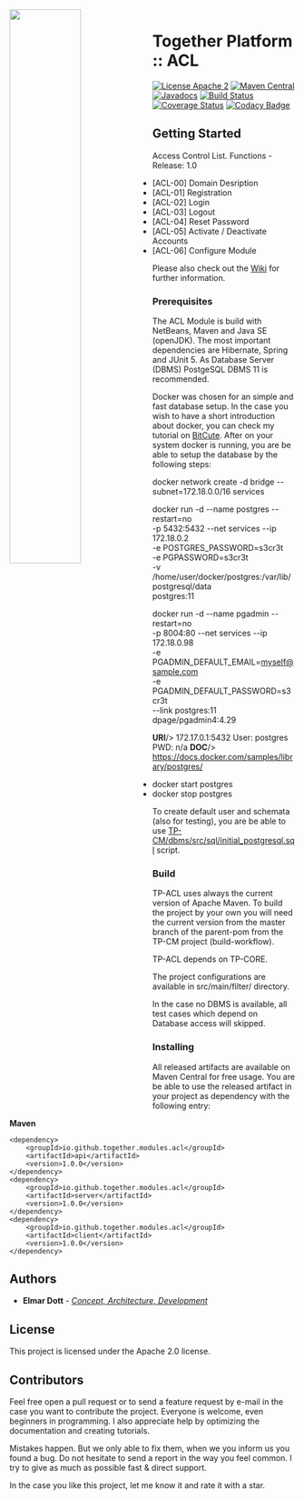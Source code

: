 <img src="https://elmar-dott.com/wp-content/uploads/ElmarDott.com_.jpg" style="float:left; height:50%; width:50%;" />

# Together Platform :: ACL

[![License Apache 2](https://img.shields.io/github/license/ElmarDott/TP-CORE)](https://www.apache.org/licenses/LICENSE-2.0)
[![Maven Central](https://img.shields.io/badge/Maven%20Central-2.0.2-green.svg)](https://mvnrepository.com/artifact/io.github.together.modules/core)
[![Javadocs](https://www.javadoc.io/badge/io.github.together.modules/core.svg)](https://www.javadoc.io/doc/io.github.together.modules/core)
[![Build Status](https://travis-ci.org/ElmarDott/TP-CORE.svg?branch=master)](https://travis-ci.org/ElmarDott/TP-CORE)
[![Coverage Status](https://coveralls.io/repos/github/ElmarDott/TP-CORE/badge.svg?branch=master)](https://coveralls.io/github/ElmarDott/TP-CORE)
[![Codacy Badge](https://api.codacy.com/project/badge/Grade/f00b311bb51247c1ac215b699b52e5ed)](https://app.codacy.com/app/ElmarDott/TP-CORE?utm_source=github.com&utm_medium=referral&utm_content=ElmarDott/TP-CORE&utm_campaign=Badge_Grade_Dashboard)

## Getting Started
Access Control List. Functions - Release: 1.0

 * [ACL-00] Domain Desription
 * [ACL-01] Registration
 * [ACL-02] Login
 * [ACL-03] Logout
 * [ACL-04] Reset Password
 * [ACL-05] Activate / Deactivate Accounts
 * [ACL-06] Configure Module

Please also check out the [Wiki](https://github.com/ElmarDott/TP-ACL/wiki/home) for further information.

### Prerequisites

The ACL Module is build with NetBeans, Maven and Java SE (openJDK). The most important dependencies are Hibernate, Spring and JUnit 5. As Database Server (DBMS) PostgeSQL DBMS 11 is recommended.

Docker was chosen for an simple and fast database setup. In the case you wish to have a short introduction about docker, you can check my tutorial on [BitCute](https://elmar-dott.com/articles/tutorial/docker-basics/). After on your system docker is running, you are be able to setup the database by the following steps:

  docker network create -d bridge --subnet=172.18.0.0/16 services

  docker run -d --name postgres --restart=no \
  -p 5432:5432 --net services --ip 172.18.0.2 \
  -e POSTGRES_PASSWORD=s3cr3t \
  -e PGPASSWORD=s3cr3t \
  -v /home/user/docker/postgres:/var/lib/postgresql/data \
  postgres:11

  docker run -d --name pgadmin --restart=no \
  -p 8004:80 --net services --ip 172.18.0.98 \
  -e PGADMIN_DEFAULT_EMAIL=myself@sample.com \
  -e PGADMIN_DEFAULT_PASSWORD=s3cr3t \
  --link postgres:11 \
  dpage/pgadmin4:4.29

  **URI**/>  172.17.0.1:5432   User: postgres PWD: n/a
  **DOC**/>  https://docs.docker.com/samples/library/postgres/

  * docker start postgres
  * docker stop postgres

To create default user and schemata (also for testing), you are be able to use [TP-CM/dbms/src/sql/initial_postgresql.sql](https://github.com/ElmarDott/TP-CM/blob/master/dbms/src/sql/initial_postgresql.sql) script.

### Build

TP-ACL uses always the current version of Apache Maven. To build the project by your own you will need the current version from the master branch of the parent-pom from the TP-CM project (build-workflow).

TP-ACL depends on TP-CORE.

The project configurations are available in src/main/filter/ directory.

In the case no DBMS is available, all test cases which depend on Database access will skipped.


### Installing
All released artifacts are available on Maven Central for free usage. You are be able to use the released artifact in your project as dependency with the following entry:

**Maven**
```
<dependency>
    <groupId>io.github.together.modules.acl</groupId>
    <artifactId>api</artifactId>
    <version>1.0.0</version>
</dependency>
<dependency>
    <groupId>io.github.together.modules.acl</groupId>
    <artifactId>server</artifactId>
    <version>1.0.0</version>
</dependency>
<dependency>
    <groupId>io.github.together.modules.acl</groupId>
    <artifactId>client</artifactId>
    <version>1.0.0</version>
</dependency>
```

## Authors

* **Elmar Dott** - [*Concept, Architecture, Development*](https://elmar-dott.com)

## License

This project is licensed under the Apache 2.0 license.

## Contributors

Feel free open a pull request or to send a feature request by e-mail in the case you want to contribute the project. Everyone is welcome, even beginners in programming. I also appreciate help by optimizing the documentation and creating tutorials.

Mistakes happen. But we only able to fix them, when we you inform us you found a bug. Do not hesitate to send a report in the way you feel common. I try to give as much as possible fast & direct support.

In the case you like this project, let me know it and rate it with a star.
